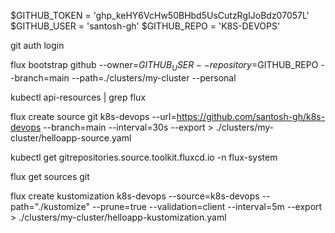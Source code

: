 $GITHUB_TOKEN = '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'
$GITHUB_USER = 'santosh-gh'
$GITHUB_REPO = 'K8S-DEVOPS'

git auth login

flux bootstrap github --owner=$GITHUB_USER --repository=$GITHUB_REPO --branch=main --path=./clusters/my-cluster --personal

kubectl api-resources | grep flux

flux create source git k8s-devops --url=https://github.com/santosh-gh/k8s-devops --branch=main --interval=30s --export > ./clusters/my-cluster/helloapp-source.yaml

kubectl get gitrepositories.source.toolkit.fluxcd.io -n flux-system

flux get sources git

flux create kustomization k8s-devops --source=k8s-devops --path="./kustomize" --prune=true --validation=client --interval=5m --export > ./clusters/my-cluster/helloapp-kustomization.yaml